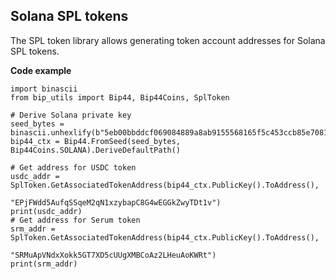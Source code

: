 ## Solana SPL tokens

The SPL token library allows generating token account addresses for Solana SPL tokens.

**Code example**

    import binascii
    from bip_utils import Bip44, Bip44Coins, SplToken
    
    # Derive Solana private key
    seed_bytes = binascii.unhexlify(b"5eb00bbddcf069084889a8ab9155568165f5c453ccb85e70811aaed6f6da5fc19a5ac40b389cd370d086206dec8aa6c43daea6690f20ad3d8d48b2d2ce9e38e4")
    bip44_ctx = Bip44.FromSeed(seed_bytes, Bip44Coins.SOLANA).DeriveDefaultPath()
    
    # Get address for USDC token
    usdc_addr = SplToken.GetAssociatedTokenAddress(bip44_ctx.PublicKey().ToAddress(),
                                                   "EPjFWdd5AufqSSqeM2qN1xzybapC8G4wEGGkZwyTDt1v")
    print(usdc_addr)
    # Get address for Serum token
    srm_addr = SplToken.GetAssociatedTokenAddress(bip44_ctx.PublicKey().ToAddress(),
                                                  "SRMuApVNdxXokk5GT7XD5cUUgXMBCoAz2LHeuAoKWRt")
    print(srm_addr)
